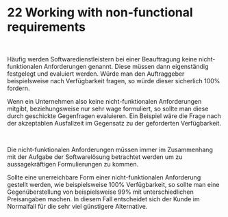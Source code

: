 22 Working with non-functional requirements
===========================================

 

Häufig werden Softwaredienstleistern bei einer Beauftragung keine
nicht-funktionalen Anforderungen genannt. Diese müssen dann eigenständig
festgelegt und evaluiert werden. Würde man den Auftraggeber beispielsweise nach
Verfügbarkeit fragen, so würde dieser sicherlich 100% fordern.

Wenn ein Unternehmen also keine nicht-funktionalen Anforderungen mitgibt,
beziehungsweise nur sehr wage formuliert, so sollte man diese durch geschickte
Gegenfragen evaluieren. Ein Beispiel wäre die Frage nach der akzeptablen
Ausfallzeit im Gegensatz zu der geforderten Verfügbarkeit.

 

Die nicht-funktionalen Anforderungen müssen immer im Zusammenhang mit der
Aufgabe der Softwarelösung betrachtet werden um zu aussagekräftigen
Formulierungen zu kommen.

Sollte eine unerreichbare Form einer nicht-funktionalen Anforderung gestellt
werden, wie beispielsweise 100% Verfügbarkeit, so sollte man eine
Gegenüberstellung von beispielsweise 99% mit unterschiedlichen Preisangaben
machen. In diesem Fall entscheidet sich der Kunde im Normalfall für die sehr
viel günstigere Alternative.
